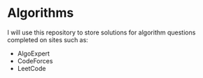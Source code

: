 # Algorithms

I will use this repository to store solutions for algorithm questions completed on sites such as:

- AlgoExpert
- CodeForces
- LeetCode

